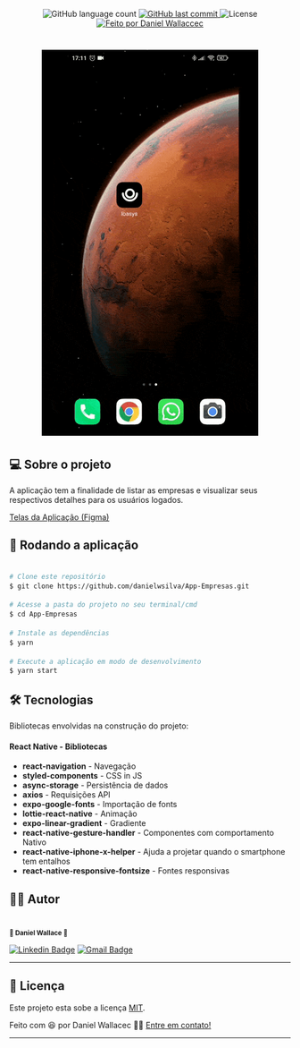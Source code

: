 <p align="center">
  <img alt="GitHub language count" src="https://img.shields.io/github/languages/count/danielwsilva/App-Empresas?color=%2304D361&style=for-the-badge">
  
  <a href="https://github.com/danielwsilva/lemaj-mobile/commits/master">
    <img alt="GitHub last commit" src="https://img.shields.io/github/last-commit/danielwsilva/App-Empresas?style=for-the-badge">
  </a>
  
  <img alt="License" src="https://img.shields.io/badge/license-MIT-brightgreen?style=for-the-badge">

  <a href="https://github.com/danielwsilva">
    <img alt="Feito por Daniel Wallaccec" src="https://img.shields.io/badge/feito%20por-danielwsilva-%237519C1?style=for-the-badge&logo=github">
  </a>
</p>

<h1 align="center">
  <img src="./src/assets/ioasys.gif"><br> 
</h1>

## 💻 Sobre o projeto

A aplicação tem a finalidade de listar as empresas e visualizar seus respectivos detalhes para os usuários logados.

[Telas da Aplicação (Figma)](https://github.com/danielwsilva/App-Empresas/blob/main/src/assets/figma.png)

## 🧭 Rodando a aplicação

```bash

# Clone este repositório
$ git clone https://github.com/danielwsilva/App-Empresas.git

# Acesse a pasta do projeto no seu terminal/cmd
$ cd App-Empresas

# Instale as dependências
$ yarn

# Execute a aplicação em modo de desenvolvimento
$ yarn start

```

## 🛠 Tecnologias

Bibliotecas envolvidas na construção do projeto:

#### React Native - Bibliotecas

- **react-navigation** - Navegação
- **styled-components** - CSS in JS
- **async-storage** - Persistência de dados
- **axios** - Requisições API
- **expo-google-fonts** - Importação de fonts
- **lottie-react-native** - Animação
- **expo-linear-gradient** - Gradiente
- **react-native-gesture-handler** - Componentes com comportamento Nativo
- **react-native-iphone-x-helper** - Ajuda a projetar quando o smartphone tem entalhos
- **react-native-responsive-fontsize** - Fontes responsivas


<a name="-autor"></a>

## 🦸‍♂️ **Autor**

<p>
<kbd>
 <img src="https://avatars.githubusercontent.com/u/49720616?s=460&u=f377fae2c3a34e88ec79b138ad3b9aa980f013c6&v=4" width="150px;" alt=""/>
 </kbd>
 <br />
 <sub><strong>🌟 Daniel Wallace 🌟</strong></sub>
</p>

[![Linkedin Badge](https://img.shields.io/badge/-Daniel-blue?style=for-the-badge&logo=Linkedin&logoColor=white&link=https://www.linkedin.com/in/daniel-wallace-1b9280b2/)](https://www.linkedin.com/in/daniel-wallace-1b9280b2/)
[![Gmail Badge](https://img.shields.io/badge/-danielwllace@gmail.com-c14438?style=for-the-badge&logo=Gmail&logoColor=white&link=mailto:danielwllace@gmail.com)](mailto:danielwllacec@gmail.com)

---

## 📝 Licença

Este projeto esta sobe a licença [MIT](./LICENSE).

Feito com :satisfied: por Daniel Wallacec 👋🏽 [Entre em contato!](https://www.linkedin.com/in/daniel-wallace-1b9280b2/)

---
